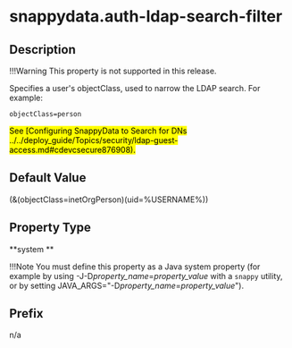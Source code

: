 # snappydata.auth-ldap-search-filter


## Description

!!!Warning
	This property is not supported in this release.

Specifies a user's objectClass, used to narrow the LDAP search. For example:

``` pre
objectClass=person
```

<mark>See [Configuring SnappyData to Search for DNs ../../deploy_guide/Topics/security/ldap-guest-access.md#cdevcsecure876908). </mark>

## Default Value

(&(objectClass=inetOrgPerson)(uid=%USERNAME%))

## Property Type

**system **

!!!Note 
	You must define this property as a Java system property (for example by using -J-D*property_name*=*property_value* with a `snappy` utility, or by setting JAVA_ARGS="-D*property_name*=*property_value*").</p>

## Prefix

n/a

